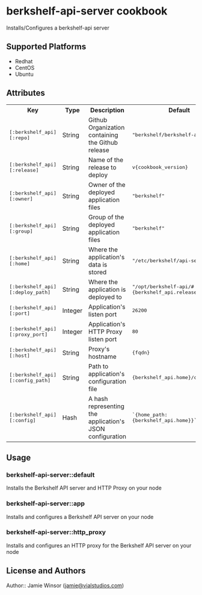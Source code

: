 # berkshelf-api-server cookbook

Installs/Configures a berkshelf-api server

## Supported Platforms

  * Redhat
  * CentOS
  * Ubuntu

## Attributes

<table>
  <tr>
    <th>Key</th>
    <th>Type</th>
    <th>Description</th>
    <th>Default</th>
  </tr>
  <tr>
    <td><tt>[:berkshelf_api][:repo]</tt></td>
    <td>String</td>
    <td>Github Organization containing the Github release</td>
    <td><tt>"berkshelf/berkshelf-api"</tt></td>
  </tr>
  <tr>
    <td><tt>[:berkshelf_api][:release]</tt></td>
    <td>String</td>
    <td>Name of the release to deploy</td>
    <td><tt>v{cookbook_version}</tt></td>
  </tr>
  <tr>
    <td><tt>[:berkshelf_api][:owner]</tt></td>
    <td>String</td>
    <td>Owner of the deployed application files</td>
    <td><tt>"berkshelf"</tt></td>
  </tr>
  <tr>
    <td><tt>[:berkshelf_api][:group]</tt></td>
    <td>String</td>
    <td>Group of the deployed application files</td>
    <td><tt>"berkshelf"</tt></td>
  </tr>
  <tr>
    <td><tt>[:berkshelf_api][:home]</tt></td>
    <td>String</td>
    <td>Where the application's data is stored</td>
    <td><tt>"/etc/berkshelf/api-server"</tt></td>
  </tr>
  <tr>
    <td><tt>[:berkshelf_api][:deploy_path]</tt></td>
    <td>String</td>
    <td>Where the application is deployed to</td>
    <td><tt>"/opt/berkshelf-api/#{berkshelf_api.release}"</tt></td>
  </tr>
  <tr>
    <td><tt>[:berkshelf_api][:port]</tt></td>
    <td>Integer</td>
    <td>Application's listen port</td>
    <td><tt>26200</tt></td>
  </tr>
  <tr>
    <td><tt>[:berkshelf_api][:proxy_port]</tt></td>
    <td>Integer</td>
    <td>Application's HTTP Proxy listen port</td>
    <td><tt>80</tt></td>
  </tr>
  <tr>
    <td><tt>[:berkshelf_api][:host]</tt></td>
    <td>String</td>
    <td>Proxy's hostname</td>
    <td><tt>{fqdn}</tt></td>
  </tr>
  <tr>
    <td><tt>[:berkshelf_api][:config_path]</tt></td>
    <td>String</td>
    <td>Path to application's configuration file</td>
    <td><tt>{berkshelf_api.home}/config.json</tt></td>
  </tr>
  <tr>
    <td><tt>[:berkshelf_api][:config]</tt></td>
    <td>Hash</td>
    <td>A hash representing the application's JSON configuration</td>
    <td><tt>`{home_path: {berkshelf_api.home}}`</tt></td>
  </tr>
</table>

## Usage

### berkshelf-api-server::default

Installs the Berkshelf API server and HTTP Proxy on your node

### berkshelf-api-server::app

Installs and configures a Berkshelf API server on your node

### berkshelf-api-server::http_proxy

Installs and configures an HTTP proxy for the Berkshelf API server on your node

## License and Authors

Author:: Jamie Winsor (<jamie@vialstudios.com>)
